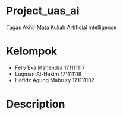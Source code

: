 # Project_uas_ai
Tugas Akhir Mata Kuliah Artificial intelligence

# Kelompok
- Fery Eka Mahendra     171111117
- Luqman Al-Hakim       171111118
- Hafidz Agung Mabrury  171111102

# Description

